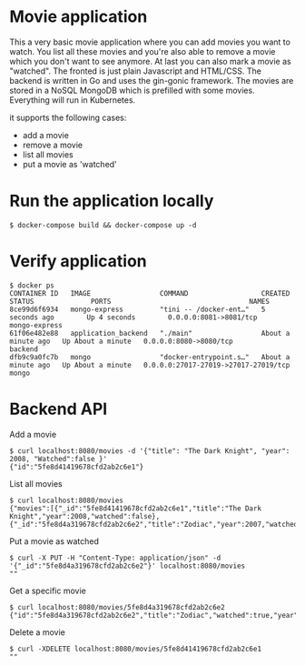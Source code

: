 # Movie application

This a very basic movie application where you can add movies you want to watch.
You list all these movies and you're also able to remove a movie which you don't want to see anymore.
At last you can also mark a movie as "watched". 
The fronted is just plain Javascript and HTML/CSS. The backend is written in Go and uses the gin-gonic framework.
The movies are stored in a NoSQL MongoDB which is prefilled with some movies. Everything will run in Kubernetes. 

it supports the following cases:
- add a movie
- remove a movie
- list all movies
- put a movie as 'watched'

# Run the application locally
```
$ docker-compose build && docker-compose up -d
```

# Verify application
```
$ docker ps
CONTAINER ID   IMAGE                 COMMAND                  CREATED              STATUS              PORTS                                  NAMES
8ce99d6f6934   mongo-express         "tini -- /docker-ent…"   5 seconds ago        Up 4 seconds        0.0.0.0:8081->8081/tcp                 mongo-express
61f06e482e88   application_backend   "./main"                 About a minute ago   Up About a minute   0.0.0.0:8080->8080/tcp                 backend
dfb9c9a0fc7b   mongo                 "docker-entrypoint.s…"   About a minute ago   Up About a minute   0.0.0.0:27017-27019->27017-27019/tcp   mongo
```

# Backend API
Add a movie
```
$ curl localhost:8080/movies -d '{"title": "The Dark Knight", "year": 2008, "Watched":false }'
{"id":"5fe8d41419678cfd2ab2c6e1"}
```

List all movies
```
$ curl localhost:8080/movies
{"movies":[{"_id":"5fe8d41419678cfd2ab2c6e1","title":"The Dark Knight","year":2008,"watched":false},{"_id":"5fe8d4a319678cfd2ab2c6e2","title":"Zodiac","year":2007,"watched":false}]}
```

Put a movie as watched
```
$ curl -X PUT -H "Content-Type: application/json" -d '{"_id":"5fe8d4a319678cfd2ab2c6e2"}' localhost:8080/movies
""
```

Get a specific movie
```
$ curl localhost:8080/movies/5fe8d4a319678cfd2ab2c6e2
{"id":"5fe8d4a319678cfd2ab2c6e2","title":"Zodiac","watched":true,"year":2007}
```

Delete a movie
```
$ curl -XDELETE localhost:8080/movies/5fe8d41419678cfd2ab2c6e1
""
```